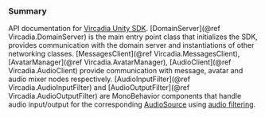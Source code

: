 ### Summary

API documentation for [Vircadia Unity SDK](https://github.com/vircadia/vircadia-unity-sdk). [DomainServer](@ref Vircadia.DomainServer) is the main entry point class that initializes the SDK, provides communication with the domain server and instantiations of other networking classes. [MessagesClient](@ref Vircadia.MessagesClient), [AvatarManager](@ref Vircadia.AvatarManager), [AudioClient](@ref Vircadia.AudioClient) provide communication with message, avatar and audio mixer nodes respectively. [AudioInputFilter](@ref Vircadia.AudioInputFilter) and [AudioOutputFilter](@ref Vircadia.AudioOutputFilter) are MonoBehavior components that handle audio input/output for the corresponding [AudioSource](https://docs.unity3d.com/ScriptReference/AudioSource.html) using [audio filtering](https://docs.unity3d.com/ScriptReference/MonoBehaviour.OnAudioFilterRead.html).
